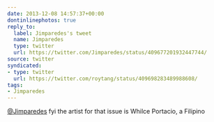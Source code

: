 ```yaml
---
date: 2013-12-08 14:57:37+00:00
dontinlinephotos: true
reply_to:
  label: Jimparedes's tweet
  name: Jimparedes
  type: twitter
  url: https://twitter.com/Jimparedes/status/409677201932447744/
source: twitter
syndicated:
- type: twitter
  url: https://twitter.com/roytang/status/409698283489988608/
tags:
- Jimparedes
---
```


[@Jimparedes](https://twitter.com/Jimparedes/) fyi the artist for that issue is Whilce Portacio, a Filipino